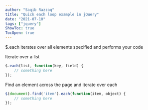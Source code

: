 ```yaml
---
author: "Saqib Razzaq"
title: "Quick each loop example in jQuery"
date: "2021-07-10"
tags: ["jquery"]
ShowToc: true
TocOpen: true
---
```


$.each iterates over all elements specified and performs your code

Iterate over a list
```javascript
$.each(list, function(key, field) {
    // something here
});
```

Find an element across the page and iterate over each
```javascript
$(document).find('item').each(function(item, object) {
    // something here
});
```